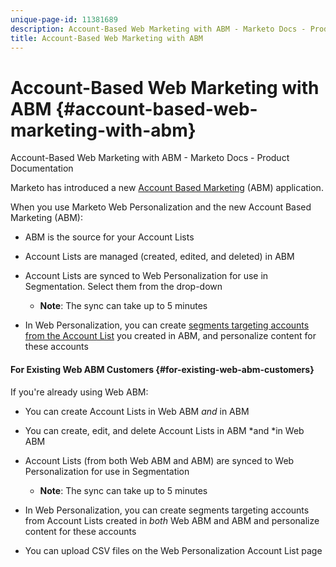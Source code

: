 ```yaml
---
unique-page-id: 11381689
description: Account-Based Web Marketing with ABM - Marketo Docs - Product Documentation
title: Account-Based Web Marketing with ABM
---
```


# Account-Based Web Marketing with ABM {#account-based-web-marketing-with-abm}

Account-Based Web Marketing with ABM - Marketo Docs - Product Documentation

Marketo has introduced a new [Account Based Marketing](../../../product-docs/account-based-marketing.md) (ABM) application.

When you use Marketo Web Personalization and the new Account Based Marketing (ABM):

* ABM is the source for your Account Lists
* Account Lists are managed (created, edited, and deleted) in ABM
* Account Lists are synced to Web Personalization for use in Segmentation. Select them from the drop-down

    * **Note**: The sync can take up to 5 minutes

* In Web Personalization, you can create [segments targeting accounts from the Account List](create-a-segment-using-an-account-list.md) you created in ABM, and personalize content for these accounts

#### For Existing Web ABM Customers {#for-existing-web-abm-customers}

If you're already using Web ABM:

* You can create Account Lists in Web ABM *and* in ABM
* You can create, edit, and delete Account Lists in ABM *and *in Web ABM
* Account Lists (from both Web ABM and ABM) are synced to Web Personalization for use in Segmentation

    * **Note**: The sync can take up to 5 minutes

* In Web Personalization, you can create segments targeting accounts from Account Lists created in *both* Web ABM and ABM and personalize content for these accounts
* You can upload CSV files on the Web Personalization Account List page

